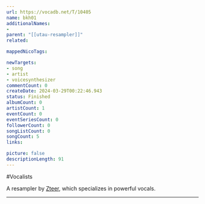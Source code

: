 ```yaml
---
url: https://vocadb.net/T/10405
name: bkh01
additionalNames: 
- 
parent: "[[utau-resampler]]"
related:

mappedNicoTags:

newTargets:
- song
- artist
- voicesynthesizer
commentCount: 0
createDate: 2024-03-29T00:22:46.943
status: Finished
albumCount: 0
artistCount: 1
eventCount: 0
eventSeriesCount: 0
followerCount: 0
songListCount: 0
songCount: 5
links: 

picture: false
descriptionLength: 91
---
```


#Vocalists

A resampler by [Zteer](https://vocadb.net/Ar/126593), which specializes in powerful vocals.

---

